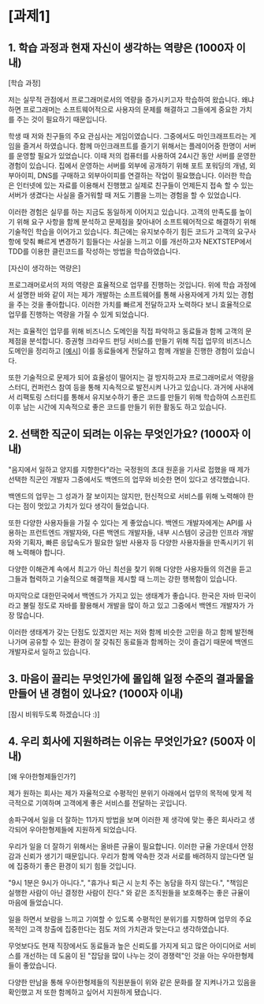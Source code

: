 # [과제1]

## 1. 학습 과정과 현재 자신이 생각하는 역량은 (1000자 이내)
[학습 과정]

저는 실무적 관점에서 프로그래머로서의 역량을 증가시키고자 학습하여 왔습니다. 왜냐하면 프로그래머는 소프트웨어적으로 사용자의 문제를 해결하고 그들에게 중요한 가치를 주는 것이
필요하기 때문입니다.

학생 때 저와 친구들의 주요 관심사는 게임이였습니다. 그중에서도 마인크래프트라는 게임을 즐겨서 하였습니다. 함께 마인크래프트를 즐기기 위해서는 플레이어중 한명이 서버를 운영할
필요가 있었습니다. 이때 저의 컴퓨터를 사용하여 24시간 동안 서버를 운영한 경험이 있습니다. 집에서 운영하는 서버를 외부에 공개하기 위해 포트 포워딩의 개념, 외부아이피,
DNS를 구매하고 외부아이피를 연결하는 작업이 필요했습니다. 이러한 학습은 인터넷에 있는 자료를 이용해서 진행했고 실제로 친구들이 언제든지 접속 할 수 있는 서버가 생겼다는 사실을
즐거워할 때 저도 기쁨을 느끼는 경험을 할 수 있었습니다.

이러한 경험은 실무를 하는 지금도 동일하게 이어지고 있습니다. 고객의 만족도를 높이기 위해 요구 사항을 함께 분석하고 문제점을 찾아내어 소프트웨어적으로 해결하기 위해 기술적인
학습을 이어가고 있습니다. 최근에는 유지보수하기 힘든 코드가 고객의 요구사항에 맞춰 빠르게 변경하기 힘들다는 사실을 느끼고 이를 개선하고자 NEXTSTEP에서 TDD를 이용한
클린코드를 작성하는 방법을 학습하였습니다.

[자신이 생각하는 역량은]

프로그래머로서의 저의 역량은 효율적으로 업무를 진행하는 것입니다. 위에 학습 과정에서 설명한 바와 같이 저는 제가 개발하는 소프트웨어를 통해 사용자에게 가치 있는 경험을 주는 것을 좋아합니다.
이러한 가치를 빠르게 전달하고자 노력하다 보니 효율적으로 업무를 진행하는 역량을 가질 수 있게 되었습니다.

저는 효율적인 업무를 위해 비즈니스 도메인을 직접 파악하고 동료들과 함께 고객의 문제점을 분석합니다. 증권형 크라우드 펀딩 서비스를 만들기 위해 직접 업무의 비즈니스 도메인을 정리하고 [\[예시\]](https://github.com/jimbaemon/til/tree/master/business-model/%ED%81%AC%EB%9D%BC%EC%9A%B0%EB%93%9C%20%ED%8E%80%EB%94%A9) 이를 동료들에게 전달하고 함께 개발을 진행한 경험이 있습니다.

또한 기술적으로 문제가 되어 효율성이 떨어지는 걸 방지하고자 프로그래머로서 역량을 스터디, 컨퍼런스 참여 등을 통해 지속적으로 발전시켜 나가고 있습니다. 과거에 사내에서 리팩토링 스터디를 통해서 유지보수하기 좋은 코드를 만들기 위해 학습하여 스프린트 이후 남는 시간에 지속적으로 좋은 코드를 만들기 위한 활동도 하고 있습니다.

## 2. 선택한 직군이 되려는 이유는 무엇인가요? (1000자 이내)
"음지에서 일하고 양지를 지향한다"라는 국정원의 초대 원훈을 기사로 접했을 때 제가 선택한 직군인 개발자 그중에서도 백엔드의 업무와 비슷한 면이 있다고 생각했습니다.

백엔드의 업무는 그 성과가 잘 보이지는 않지만, 헌신적으로 서비스를 위해 노력해야 한다는 점이 멋있고 가치가 있다 생각이 들었습니다. 

또한 다양한 사용자들을 가질 수 있다는 게 좋았습니다. 백엔드 개발자에게는 API를 사용하는 프런트엔드 개발자와, 다른 백엔드 개발자들, 내부 시스템이 궁금한 인프라 개발자와 기획자, 빠른 응답속도가 필요한 일반 사용자 등 다양한 사용자들을 만족시키기 위해 노력해야 합니다.

다양한 이해관계 속에서 최고가 아닌 최선을 찾기 위해 다양한 사용자들의 의견을 듣고 그들과 협력하고 기술적으로 해결책을 제시할 때 느끼는 강한 행복함이 있습니다.

마지막으로 대한민국에서 백엔드가 가지고 있는 생태계가 좋습니다. 한국은 자바 민국이라고 불릴 정도로 자바를 활용해서 개발을 많이 하고 있고 그중에서 백엔드 개발자가 가장 많습니다. 

이러한 생태계가 갖는 단점도 있겠지만 저는 저와 함께 비슷한 고민을 하고 함께 발전해 나가며 공유할 수 있는 환경이 잘 갖춰진 동료들과 함께하는 것이 즐겁기 때문에 백엔드 개발자로서 일하고 있습니다. 

## 3. 마음이 끌리는 무엇인가에 몰입해 일정 수준의 결과물을 만들어 낸 경험이 있나요? (1000자 이내)
[잠시 비워두도록 하겠습니다 :)]


## 4. 우리 회사에 지원하려는 이유는 무엇인가요? (500자 이내)

[왜 우아한형제들인가?]

제가 원하는 회사는 제가 자율적으로 수평적인 분위기 아래에서 업무의 목적에 맞게 적극적으로 기여하며 고객에게 좋은 서비스를 전달하는 곳입니다.

송파구에서 일을 더 잘하는 11가지 방법을 보며 이러한 제 생각에 맞는 좋은 회사라고 생각되어 우아한형제들에 지원하게 되었습니다.

우리가 일을 더 잘하기 위해서는 올바른 규율이 필요합니다. 이러한 규율 가운데서 안정감과 신뢰가 생기기 때문입니다. 우리가 함께 약속한 것과 서로를 배려하지 않는다면 일에 집중하기 좋은 환경이 되기 힘들 것입니다.

"9시 1분은 9시가 아니다.", "휴가나 퇴근 시 눈치 주는 농담을 하지 않는다.", "책임은 실행한 사람이 아닌 결정한 사람이 진다." 와 같은 조직원들을 보호해주는 좋은 규율이 마음에 들었습니다.

일을 하면서 보람을 느끼고 기여할 수 있도록 수평적인 분위기를 지향하며 업무의 주요 목적인 고객 창출에 집중한다는 점도 저의 가치관과 맞는다고 생각하였습니다.

무엇보다도 현재 직장에서도 동료들과 높은 신뢰도를 가지게 되고 많은 아이디어로 서비스를 개선하는 데 도움이 된 "잡담을 많이 나누는 것이 경쟁력"인 것을 아는 우아한형제들이 좋았습니다.

다양한 만남을 통해 우아한형제들의 직원분들이 위와 같은 문화를 잘 지켜나가고 있음을 확인했고 저 또한 함께하고 싶어서 지원하게 됐습니다.